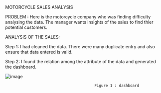 MOTORCYCLE SALES ANALYSIS

PROBLEM : Here is the motorcycle company who was finding difficulty analysing the data. The manager wants insights of the sales to find thier potential customers.

ANALYSIS OF THE SALES:

Step 1: I had cleaned the data. There were many duplicate entry and also ensure that data entered is valid.

Step 2: I found the relation among the attribute of the data and generated the dashboard.

![image](https://user-images.githubusercontent.com/69399282/207121535-86272068-f670-4e57-b7d5-c0f16457cd00.png)
                    
                                            Figure 1 : dashboard


